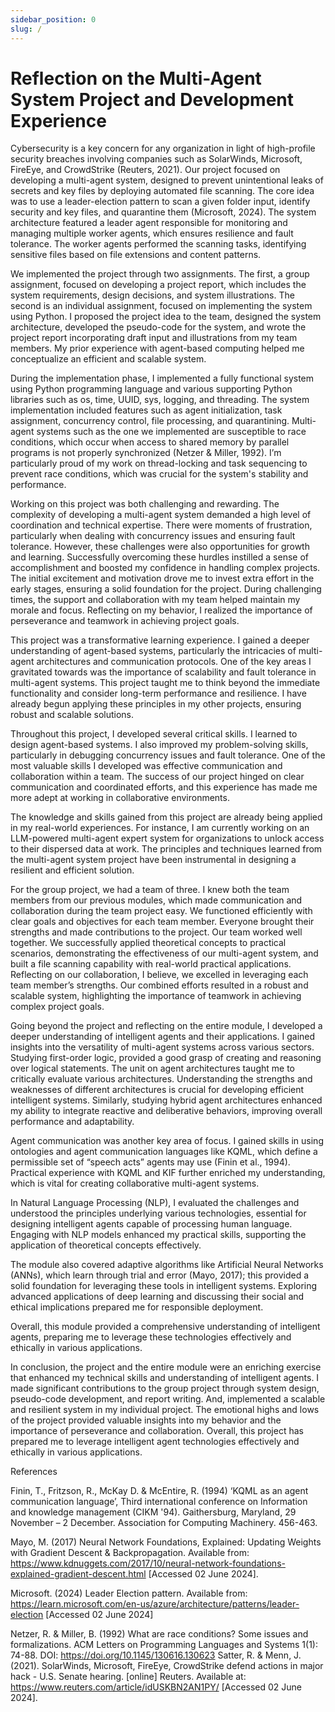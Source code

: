 ```yaml
---
sidebar_position: 0
slug: /
---
```


# Reflection on the Multi-Agent System Project and Development Experience
 
Cybersecurity is a key concern for any organization in light of high-profile security breaches involving companies such as SolarWinds, Microsoft, FireEye, and CrowdStrike (Reuters, 2021). Our project focused on developing a multi-agent system, designed to prevent unintentional leaks of secrets and key files by deploying automated file scanning. The core idea was to use a leader-election pattern to scan a given folder input, identify security and key files, and quarantine them (Microsoft, 2024). The system architecture featured a leader agent responsible for monitoring and managing multiple worker agents, which ensures resilience and fault tolerance. The worker agents performed the scanning tasks, identifying sensitive files based on file extensions and content patterns.
 
We implemented the project through two assignments. The first, a group assignment, focused on developing a project report, which includes the system requirements, design decisions, and system illustrations. The second is an individual assignment, focused on implementing the system using Python. I proposed the project idea to the team, designed the system architecture, developed the pseudo-code for the system, and wrote the project report incorporating draft input and illustrations from my team members. My prior experience with agent-based computing helped me conceptualize an efficient and scalable system.
 
During the implementation phase, I implemented a fully functional system using Python programming language and various supporting Python libraries such as os, time, UUID, sys, logging, and threading. The system implementation included features such as agent initialization, task assignment, concurrency control, file processing, and quarantining. Multi-agent systems such as the one we implemented are susceptible to race conditions, which occur when access to shared memory by parallel programs is not properly synchronized (Netzer & Miller, 1992). I’m particularly proud of my work on thread-locking and task sequencing to prevent race conditions, which was crucial for the system's stability and performance.
 
Working on this project was both challenging and rewarding. The complexity of developing a multi-agent system demanded a high level of coordination and technical expertise. There were moments of frustration, particularly when dealing with concurrency issues and ensuring fault tolerance. However, these challenges were also opportunities for growth and learning. Successfully overcoming these hurdles instilled a sense of accomplishment and boosted my confidence in handling complex projects. The initial excitement and motivation drove me to invest extra effort in the early stages, ensuring a solid foundation for the project. During challenging times, the support and collaboration with my team helped maintain my morale and focus. Reflecting on my behavior, I realized the importance of perseverance and teamwork in achieving project goals.
 
This project was a transformative learning experience. I gained a deeper understanding of agent-based systems, particularly the intricacies of multi-agent architectures and communication protocols. One of the key areas I gravitated towards was the importance of scalability and fault tolerance in multi-agent systems. This project taught me to think beyond the immediate functionality and consider long-term performance and resilience. I have already begun applying these principles in my other projects, ensuring robust and scalable solutions.
 
Throughout this project, I developed several critical skills. I learned to design agent-based systems. I also improved my problem-solving skills, particularly in debugging concurrency issues and fault tolerance. One of the most valuable skills I developed was effective communication and collaboration within a team. The success of our project hinged on clear communication and coordinated efforts, and this experience has made me more adept at working in collaborative environments.
 
The knowledge and skills gained from this project are already being applied in my real-world experiences. For instance, I am currently working on an LLM-powered multi-agent expert system for organizations to unlock access to their dispersed data at work. The principles and techniques learned from the multi-agent system project have been instrumental in designing a resilient and efficient solution.
 
For the group project, we had a team of three. I knew both the team members from our previous modules, which made communication and collaboration during the team project easy. We functioned efficiently with clear goals and objectives for each team member. Everyone brought their strengths and made contributions to the project. Our team worked well together. We successfully applied theoretical concepts to practical scenarios, demonstrating the effectiveness of our multi-agent system, and built a file scanning capability with real-world practical applications. Reflecting on our collaboration, I believe, we excelled in leveraging each team member’s strengths. Our combined efforts resulted in a robust and scalable system, highlighting the importance of teamwork in achieving complex project goals.
 
Going beyond the project and reflecting on the entire module, I developed a deeper understanding of intelligent agents and their applications. I gained insights into the versatility of multi-agent systems across various sectors. Studying first-order logic, provided a good grasp of creating and reasoning over logical statements. The unit on agent architectures taught me to critically evaluate various architectures. Understanding the strengths and weaknesses of different architectures is crucial for developing efficient intelligent systems. Similarly, studying hybrid agent architectures enhanced my ability to integrate reactive and deliberative behaviors, improving overall performance and adaptability.
 
Agent communication was another key area of focus. I gained skills in using ontologies and agent communication languages like KQML, which define a permissible set of “speech acts” agents may use (Finin et al., 1994). Practical experience with KQML and KIF further enriched my understanding, which is vital for creating collaborative multi-agent systems.
 
In Natural Language Processing (NLP), I evaluated the challenges and understood the principles underlying various technologies, essential for designing intelligent agents capable of processing human language. Engaging with NLP models enhanced my practical skills, supporting the application of theoretical concepts effectively.
 
The module also covered adaptive algorithms like Artificial Neural Networks (ANNs), which learn through trial and error (Mayo, 2017); this provided a solid foundation for leveraging these tools in intelligent systems. Exploring advanced applications of deep learning and discussing their social and ethical implications prepared me for responsible deployment.
 
Overall, this module provided a comprehensive understanding of intelligent agents, preparing me to leverage these technologies effectively and ethically in various applications.
 
In conclusion, the project and the entire module were an enriching exercise that enhanced my technical skills and understanding of intelligent agents. I made significant contributions to the group project through system design, pseudo-code development, and report writing. And, implemented a scalable and resilient system in my individual project. The emotional highs and lows of the project provided valuable insights into my behavior and the importance of perseverance and collaboration. Overall, this project has prepared me to leverage intelligent agent technologies effectively and ethically in various applications.

References

Finin, T., Fritzson, R., McKay D. & McEntire, R. (1994) ‘KQML as an agent communication language’,  Third international conference on Information and knowledge management (CIKM '94). Gaithersburg, Maryland, 29 November – 2 December. Association for Computing Machinery. 456-463.

Mayo, M. (2017) Neural Network Foundations, Explained: Updating Weights with Gradient Descent & Backpropagation. Available from: https://www.kdnuggets.com/2017/10/neural-network-foundations-explained-gradient-descent.html [Accessed 02 June 2024].

Microsoft. (2024) Leader Election pattern. Available from: https://learn.microsoft.com/en-us/azure/architecture/patterns/leader-election [Accessed 02 June 2024]

Netzer, R. & Miller, B. (1992) What are race conditions? Some issues and formalizations. ACM Letters on Programming Languages and Systems 1(1): 74-88. DOI: https://doi.org/10.1145/130616.130623
Satter, R. & Menn, J. (2021). SolarWinds, Microsoft, FireEye, CrowdStrike defend actions in major hack - U.S. Senate hearing. [online] Reuters. Available at: https://www.reuters.com/article/idUSKBN2AN1PY/ [Accessed 02 June 2024].
